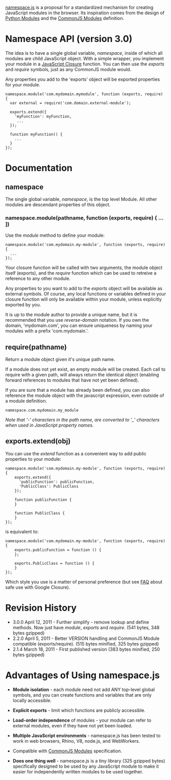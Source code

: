 [namespace.js] is a proposal for a standardized mechanism for creating
JavaScript modules in the browser. Its inspiration comes from the design of
[Python Modules] and the [CommonJS Modules] definition.

# Namespace API (version 3.0)

The idea is to have a single global variable, *namespace*, inside of which all
modules are child JavaScript object.  With a simple wrapper, you
implement your module in a [JavaScript Closure] function.  You can then use
the *exports* and *require* symbols, just as any CommonJS module would.

Any properties you add to the 'exports' object will be exported properties
for your module.

    namespace.module('com.mydomain.mymodule', function (exports, require) {
      var external = require('com.domain.external-module');

      exports.extend({
        'myFunction': myFunction,
         ...
      });

      function myFunction() {
        ...
      }
    });


# Documentation

## namespace

The single global variable, *namespace*, is the top level Module.  All other
modules are descendant properties of this object.

### namespace.module(pathname, function (exports, require) { ... ])

Use the *module* method to define your module:

    namespace.module('com.mydomain.my-module', function (exports, require) {
      ...
    });

Your closure function will be called with two arguments, the module
object itself (exports), and the *require* function which can be used
to retreive a reference to any other module.

Any properties to you want to add to the *exports* object will be
available as external symbols. Of course, any local functions or
variables defined in your closure function will only be available
within your module, unless explicitly exported by you.

It is up to the module author to provide a unique name, but it is
recommended that you use *reverse-domain* notation.  If you own the
domain, 'mydomain.com', you can ensure uniqueness by naming your
modules with a prefix 'com.mydomain.'.

## require(pathname)

Return a module object given it's unique path name.

If a module does not yet exist, an empty module will be created.  Each call to
require with a given path, will always return the identical object (enabling forward
references to modules that have not yet been defined).

If you are sure that a module has already been defined, you can also reference the
module object with the javascript expression, even outside of a module definition.

    namespace.com.mydomain.my_module

*Note that '-' characters in the path name, are converted to '_' characters when used in
JavaScript property names.*

## exports.extend(obj)

You can use the *extend* function as a convenient way to add public properties to your module:

    namespace.module('com.mydomain.my-module', function (exports, require) {
        exports.extend({
          'publicFunction': publicFunction,
          'PublicClass': PublicClass
        });

        function publicFunction {
        }

        function PublicClass {
        }
    });


is equivalent to:

    namespace.module('com.mydomain.my-module', function (exports, require) {
        exports.publicFunction = function () {
        };

        exports.PublicClass = function () {
        }
    });

Which style you use is a matter of personal preference (but see [FAQ] about safe use with
Google Closure).

# Revision History

- 3.0.0 April 12, 2011 - Further simplify - remove lookup and define methods.
  Now just have *module*, *exports* and *require*.
  (541 bytes, 348 bytes gzipped)
- 2.2.0 April 5, 2011 - Better VERSION handling and CommonJS Module compatible (exports/require).
  (515 bytes minified, 325 bytes gzipped)
- 2.1.4 March 18, 2011 - First published version
  (383 bytes minified, 250 bytes gzipped)

# Advantages of Using namespace.js

- **Module isolation** - each module need not add ANY top-level
  global symbols, and you can create functions and variables that are
  only locally accessible.
- **Explicit exports** - limit which functions are publicly
  accessible.
- **Load-order independence** of modules - your module can refer to
  external modules, even if they have not yet been loaded.
- **Multiple JavaScript environments** - namespace.js has been tested to work in web
  browsers, Rhino, V8, node.js, and WebWorkers.
- Compatible with [CommonJS Modules](http://www.commonjs.org/specs/modules/1.0/) specification.
- **Does one thing well** - namespace.js is a tiny library (325 gzipped bytes)
  specifically designed to be used by any JavaScript module to make it
  easier for independently written modules to be used together.

  [FAQ]: http://mckoss.github.com/namespace/FAQ.html
  [README]: http://mckoss.github.com/namespace/README.html
  [namespace.js]: http://mckoss.github.com/namespace/
  [CommonJS Modules]: http://www.commonjs.org/specs/modules/1.0/
  [Python Modules]: http://docs.python.org/tutorial/modules.html
  [JavaScript Closure]: https://developer.mozilla.org/en/JavaScript/Guide/Closures